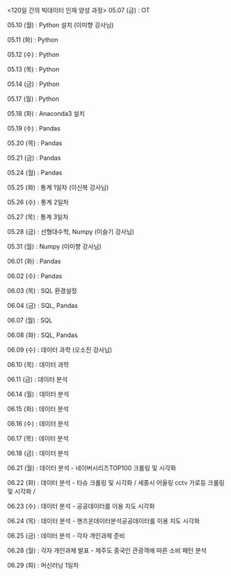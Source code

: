 <120일 간의 빅데이터 인재 양성 과정>
05.07 (금) : OT

05.10 (월) : Python 설치 (이미향 강사님)

05.11 (화) : Python

05.12 (수) : Python

05.13 (목) : Python

05.14 (금) : Python

05.17 (월) : Python

05.18 (화) : Anaconda3 설치

05.19 (수) : Pandas

05.20 (목) : Pandas

05.21 (금) : Pandas

05.24 (월) : Pandas

05.25 (화) : 통계 1일차 (이신복 강사님)

05.26 (수) : 통계 2일차

05.27 (목) : 통계 3일차 

05.28 (금) : 선형대수학, Numpy (이슬기 강사님)

05.31 (월) : Numpy (이미향 강사님)

06.01 (화) : Pandas

06.02 (수) : Pandas

06.03 (목) : SQL 환경설정

06.04 (금) : SQL, Pandas

06.07 (월) : SQL

06.08 (화) : SQL, Pandas

06.09 (수) : 데이터 과학 (오소진 강사님)

06.10 (목) : 데이터 과학

06.11 (금) : 데이터 분석 

06.14 (월) : 데이터 분석 

06.15 (화) : 데이터 분석 

06.16 (수) : 데이터 분석

06.17 (목) : 데이터 분석

06.18 (금) : 데이터 분석

06.21 (월) : 데이터 분석 - 네이버시리즈TOP100 크롤링 및 시각화

06.22 (화) : 데이터 분석 - 타슈 크롤링 및 시각화 / 세종시 어울링 cctv 가로등 크롤링 및 시각화 /

06.23 (수) : 데이터 분석 - 공공데이터를 이용 지도 시각화

06.24 (목) : 데이터 분석 - 핸즈온데이터분석공공데이터를 이용 지도 시각화

06.25 (금) : 데이터 분석 - 각자 개인과제 준비

06.28 (월) : 각자 개인과제 발표 - 제주도 중국인 관광객에 따른 소비 패턴 분석

06.29 (화) : 머신러닝 1일차


